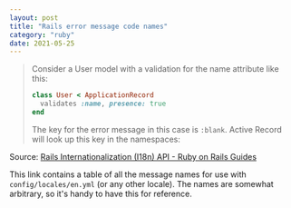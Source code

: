 ```yaml
---
layout: post
title: "Rails error message code names"
category: "ruby"
date: 2021-05-25
---
```


> Consider a User model with a validation for the name attribute like this:
>
> ```ruby
> class User < ApplicationRecord
>   validates :name, presence: true
> end
> ```
>
> The key for the error message in this case is `:blank`. Active Record will look up this key in the namespaces:

Source: [Rails Internationalization (I18n) API - Ruby on Rails Guides](https://guides.rubyonrails.org/i18n.html#error-message-interpolation)

This link contains a table of all the message names for use with `config/locales/en.yml` (or any other locale).  The names are somewhat arbitrary, so it's handy to have this for reference.
